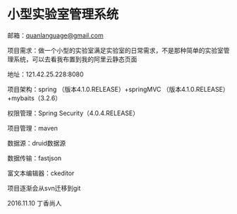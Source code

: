 # 小型实验室管理系统

邮箱：quanlanguage@gmail.com

项目需求：做一个小型的实验室满足实验室的日常需求，不是那种简单的实验室管理系统，可以去看我布置到我的阿里云静态页面

地址：121.42.25.228:8080

项目架构：spring （版本4.1.0.RELEASE）+springMVC （版本4.1.0.RELEASE）+mybaits（3.2.6）

权限管理：Spring Security（4.0.4.RELEASE）

项目管理：maven

数据源：druid数据源

数据传输：fastjson

富文本编辑器：ckeditor

项目逐渐会从svn迁移到git

2016.11.10 丁香尚人

